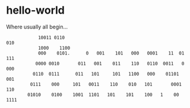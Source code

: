 # hello-world
Where usually all begin...


                10011 0110                                                  010		   
                1000    1100												   
                000    0101.      0   001    101   000   0001    11  01    111		   
               0000 0010       011   001    011    110   0110  0011   0   000		   
              0110  0111      011   101     101   1100   000    01101     001
             0111    000     101   0011    110    010   101       0001   110
            01010    0100    1001  1101   101    101    100   1    00   1111

